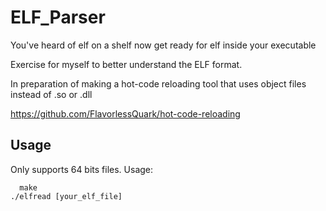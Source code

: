 # ELF_Parser
You've heard of elf on a shelf now get ready for elf inside your executable

Exercise for myself to better understand the ELF format.

In preparation of making a hot-code reloading tool that uses object files instead of .so or .dll

https://github.com/FlavorlessQuark/hot-code-reloading

## Usage

Only supports 64 bits files. 
Usage:
```
  make
./elfread [your_elf_file]
```
